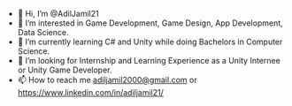 - 👋 Hi, I’m @AdilJamil21
- 👀 I’m interested in Game Development, Game Design, App Development, Data Science.
- 🌱 I’m currently learning C# and Unity while doing Bachelors in Computer Science.
- 💞️ I’m looking for Internship and Learning Experience as a Unity Internee or Unity Game Developer.
- 📫 How to reach me adiljamil2000@gmail.com or https://www.linkedin.com/in/adiljamil21/

<!---
AdilJamil21/AdilJamil21 is a ✨ special ✨ repository because its `README.md` (this file) appears on your GitHub profile.
You can click the Preview link to take a look at your changes.
--->
